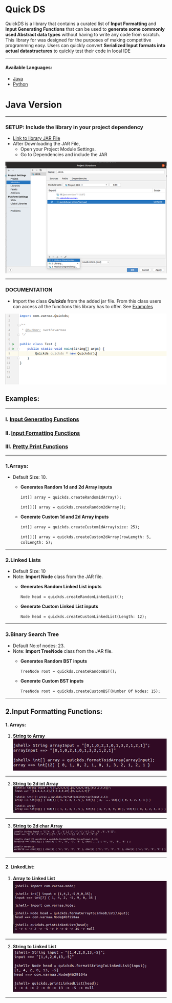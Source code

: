 # Quick DS

QuickDS is a library that contains a curated list of **Input Formatting** and **Input Generating Functions** that can be
used to **generate some commonly used Abstract data types** without having to write any code from scratch. This library
for was designed for the purposes of making competitive programming easy. Users can quickly convert **Serialized Input
formats into actual datastructures** to quickly test their code in local IDE

---

#### Available Languages:

* [Java](#Java-Version)
* [Python](#PYTHON)

# Java Version

---

### SETUP: Include the library in your project dependency

- [Link to library JAR File]()
- After Downloading the JAR File,
  - Open your Project Module Settings.
  - Go to Dependencies and include the JAR

![image](https://github.com/varnaa/QuickDS/blob/varnaa/java/screenshots/ss1.png)

---

### DOCUMENTATION

* Import the class ***Quickds*** from the added jar file. From this class users can access all the functions this
  library has to offer. See [Examples](###Examples:)

![image](https://github.com/varnaa/QuickDS/blob/varnaa/java/screenshots/ss2.png)

## Examples:

---

### I. [Input Generating Functions](#1arrays)

### II. [Input Formatting Functions](#2input-formatting-functions)

### III. [Pretty Print Functions]()

----------------------------------------------------

### 1.Arrays:

- Default Size: 10.
  - **Generates Random 1d and 2d Array inputs**

    `int[] array = quickds.createRandom1dArray();`

    `int[][] array = quickds.createRandom2dArray();`

  - **Generate Custom 1d and 2d Array inputs**

    `int[] array = quickds.createCustom1dArray(size: 25);`

    `int[][] array = quickds.createCustom2dArray(rowLength: 5, colLength: 5);`

---

### 2.Linked Lists

- Default Size: 10
- Note: **Import Node** class from the JAR file.
  - **Generates Random Linked List inputs**

    `Node head = quickds.createRandomLinkedList();`

  - **Generate Custom Linked List inputs**

    `Node head = quickds.createCustomLinkedList(Length: 12);`

---

### 3.Binary Search Tree

- Default No:of nodes: 23.
- Note: **Import TreeNode** class from the JAR file.
  - **Generates Random BST inputs**

    `TreeNode root = quickds.createRandomBST();`

  - **Generate Custom BST inputs**

    `TreeNode root = quickds.createCustomBST(Number Of Nodes: 15);`

---
    
## 2.Input Formatting Functions:

#### 1. Arrays: 
1. **String to Array** </br>
![image](https://github.com/varnaa/QuickDS/blob/varnaa/java/screenshots/array1d.png)

---

2. **String to 2d int Array**
![image](https://github.com/varnaa/QuickDS/blob/varnaa/java/screenshots/2dInt.png)

---

3. **String to 2d char Array**
![image](https://github.com/varnaa/QuickDS/blob/varnaa/java/screenshots/2dCharArray.png)

---

#### 2. LinkedList:
1. **Array to Linked List** </br> 
![Array to LL](https://github.com/varnaa/QuickDS/blob/varnaa/java/screenshots/arrayLL.png)

---

2. **String to Linked List** </br>
![String to LL](https://github.com/varnaa/QuickDS/blob/varnaa/java/screenshots/StringLL.png)

---









      

